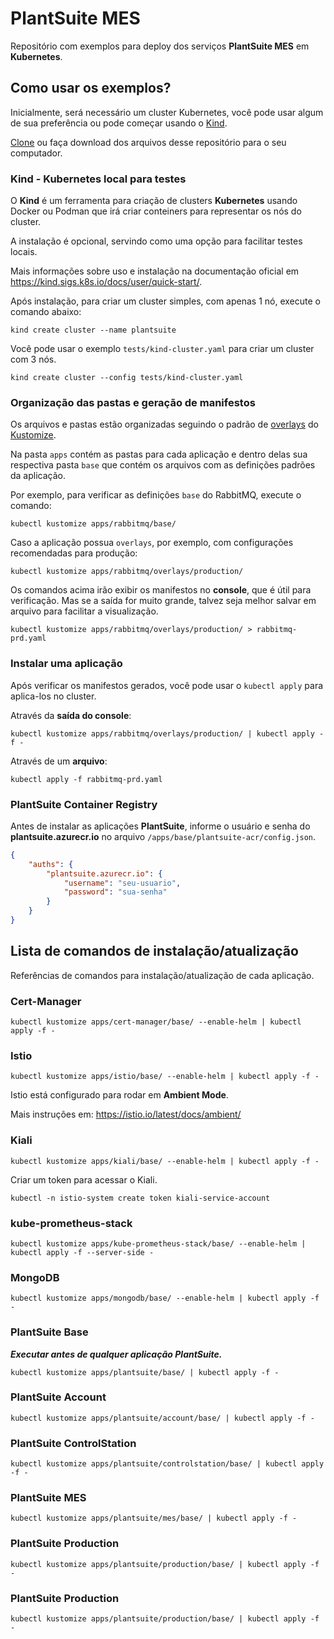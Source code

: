 # PlantSuite MES

Repositório com exemplos para deploy dos serviços **PlantSuite MES** em **Kubernetes**.

## Como usar os exemplos?

Inicialmente, será necessário um cluster Kubernetes, você pode usar algum de sua preferência ou pode começar usando o [Kind](https://https://kind.sigs.k8s.io).

[Clone](https://docs.github.com/pt/repositories/creating-and-managing-repositories/cloning-a-repository) ou faça download dos arquivos desse repositório para o seu computador.

### Kind - Kubernetes local para testes

O **Kind** é um ferramenta para criação de clusters **Kubernetes** usando Docker ou Podman que irá criar conteiners para representar os nós do cluster.

A instalação é opcional, servindo como uma opção para facilitar testes locais.

Mais informações sobre uso e instalação na documentação oficial em https://kind.sigs.k8s.io/docs/user/quick-start/.

Após instalação, para criar um cluster simples, com apenas 1 nó, execute o comando abaixo:

```console
kind create cluster --name plantsuite
```

Você pode usar o exemplo `tests/kind-cluster.yaml` para criar um cluster com 3 nós.

```console
kind create cluster --config tests/kind-cluster.yaml
```

### Organização das pastas e geração de manifestos

Os arquivos e pastas estão organizadas seguindo o padrão de [overlays]([https://](https://kubectl.docs.kubernetes.io/guides/introduction/kustomize/#2-create-variants-using-overlays)) do [Kustomize](https://kustomize.io/).

Na pasta `apps` contém as pastas para cada aplicação e dentro delas sua respectiva pasta `base` que contém os arquivos com as definições padrões da aplicação.

Por exemplo, para verificar as definições `base` do RabbitMQ, execute o comando:

```console
kubectl kustomize apps/rabbitmq/base/
```
Caso a aplicação possua `overlays`, por exemplo, com configurações recomendadas para produção:

```console
kubectl kustomize apps/rabbitmq/overlays/production/
```

Os comandos acima irão exibir os manifestos no **console**, que é útil para verificação.
Mas se a saída for muito grande, talvez seja melhor salvar em arquivo para facilitar a visualização.

```console
kubectl kustomize apps/rabbitmq/overlays/production/ > rabbitmq-prd.yaml
```

### Instalar uma aplicação

Após verificar os manifestos gerados, você pode usar o `kubectl apply` para aplica-los no cluster.

Através da **saída do console**:

```console
kubectl kustomize apps/rabbitmq/overlays/production/ | kubectl apply -f -
```

Através de um **arquivo**:

```console
kubectl apply -f rabbitmq-prd.yaml
```
### PlantSuite Container Registry 

Antes de instalar as aplicações **PlantSuite**, informe o usuário e senha do **plantsuite.azurecr.io** no arquivo `/apps/base/plantsuite-acr/config.json`.

```json
{
    "auths": {
        "plantsuite.azurecr.io": {
            "username": "seu-usuario",
            "password": "sua-senha"
        }
    }
}
```

## Lista de comandos de instalação/atualização

Referências de comandos para instalação/atualização de cada aplicação.

### Cert-Manager

```console
kubectl kustomize apps/cert-manager/base/ --enable-helm | kubectl apply -f -
```

### Istio

```console
kubectl kustomize apps/istio/base/ --enable-helm | kubectl apply -f -
```
Istio está configurado para rodar em **Ambient Mode**.

Mais instruções em: https://istio.io/latest/docs/ambient/

### Kiali

```console
kubectl kustomize apps/kiali/base/ --enable-helm | kubectl apply -f -
```
Criar um token para acessar o Kiali.

```console
kubectl -n istio-system create token kiali-service-account
```

### kube-prometheus-stack

```console
kubectl kustomize apps/kube-prometheus-stack/base/ --enable-helm | kubectl apply -f --server-side -
```

### MongoDB

```console
kubectl kustomize apps/mongodb/base/ --enable-helm | kubectl apply -f -
```

### PlantSuite Base

***Executar antes de qualquer aplicação PlantSuite.***

```console
kubectl kustomize apps/plantsuite/base/ | kubectl apply -f -
```

### PlantSuite Account

```console
kubectl kustomize apps/plantsuite/account/base/ | kubectl apply -f -
```

### PlantSuite ControlStation

```console
kubectl kustomize apps/plantsuite/controlstation/base/ | kubectl apply -f -
```

### PlantSuite MES

```console
kubectl kustomize apps/plantsuite/mes/base/ | kubectl apply -f -
```

### PlantSuite Production

```console
kubectl kustomize apps/plantsuite/production/base/ | kubectl apply -f -
```

### PlantSuite Production

```console
kubectl kustomize apps/plantsuite/production/base/ | kubectl apply -f -
```